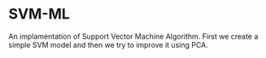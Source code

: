 # SVM-ML
 An implamentation of Support Vector Machine Algorithm. First we create a simple SVM model and then we try to improve it using PCA.
